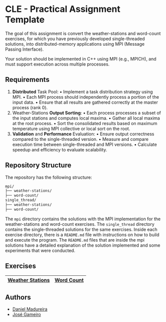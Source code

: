 # CLE - Practical Assignment Template

The goal of this assignment is convert the weather-stations and word-count exercises, for which you have previously developed single-threaded solutions, into distributed-memory applications using MPI (Message Passing Interface).

Your solution should be implemented in C++ using MPI (e.g., MPICH), and must support execution across multiple processes.

## Requirements

1. **Distributed** Task Pool:
    • Implement a task distribution strategy using MPI.
    • Each MPI process should independently process a portion of the input data.
    • Ensure that all results are gathered correctly at the master process (rank 0).
2. Weather-Stations **Output Sorting**:
    • Each process processes a subset of the input stations and computes local maxima.
    • Gather all local maxima at the root process.
    • Sort the consolidated results based on maximum temperature using MPI collective or local sort on the root.
3. **Validation** and **Performance** Evaluation:
    • Ensure output correctness compared to the single-threaded version.
    • Measure and compare execution time between single-threaded and MPI versions.
    • Calculate speedup and efficiency to evaluate scalability.

## Repository Structure

The repository has the following structure:

```bash
mpi/
├── weather-stations/
├── word-count/
single_thread/
├── weather-stations/
├── word-count/
```

The `mpi` directory contains the solutions with the MPI implementation for the weather-stations and word-count exercises. The `single_thread` directory contains the single-threaded solutions for the same exercises.
Inside each exercise directory, there is a `README.md` file with instructions on how to build and execute the program. The `README.md` files that are inside the mpi solutions have a detailed explanation of the solution implemented and some experiments that were conducted.

## Exercises
| [Weather Stations](mpi/weather-stations/README.md) | [Word Count](mpi/word-count/README.md) |
| --- | --- |

## Authors

- [Daniel Madureira](https://github.com/Dan1m4D)
- [José Gameiro](https://github.com/zegameiro)